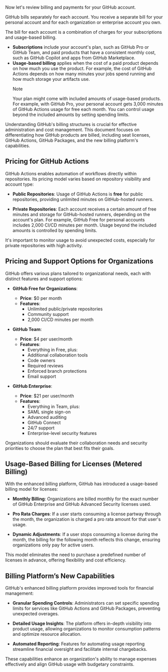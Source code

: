 Now let's review billing and payments for your GitHub account.

GitHub bills separately for each account. You receive a separate bill for your personal account and for each organization or enterprise account you own.

The bill for each account is a combination of charges for your subscriptions and usage-based billing.

- **Subscriptions** include your account's plan, such as GitHub Pro or GitHub Team, and paid products that have a consistent monthly cost, such as GitHub Copilot and apps from GitHub Marketplace.
- **Usage-based billing** applies when the cost of a paid product depends on how much you use the product. For example, the cost of GitHub Actions depends on how many minutes your jobs spend running and how much storage your artifacts use.
  > [!NOTE]
  > Your plan might come with included amounts of usage-based products. For example, with GitHub Pro, your personal account gets 3,000 minutes of GitHub Actions usage for free each month. You can control usage beyond the included amounts by setting spending limits.

Understanding GitHub's billing structures is crucial for effective administration and cost management. This document focuses on differentiating how GitHub products are billed, including seat licenses, GitHub Actions, GitHub Packages, and the new billing platform's capabilities.

## Pricing for GitHub Actions

GitHub Actions enables automation of workflows directly within repositories. Its pricing model varies based on repository visibility and account type:

- **Public Repositories**: Usage of GitHub Actions is **free** for public repositories, providing unlimited minutes on GitHub-hosted runners.
    
- **Private Repositories**: Each account receives a certain amount of free minutes and storage for GitHub-hosted runners, depending on the account's plan. For example, GitHub Free for personal accounts includes 2,000 CI/CD minutes per month. Usage beyond the included amounts is controlled by spending limits.
    
It's important to monitor usage to avoid unexpected costs, especially for private repositories with high activity.

## Pricing and Support Options for Organizations

GitHub offers various plans tailored to organizational needs, each with distinct features and support options:

- **GitHub Free for Organizations**:
    
    - **Price**: $0 per month
    - **Features**:
        - Unlimited public/private repositories
        - Community support
        - 2,000 CI/CD minutes per month
- **GitHub Team**:
    
    - **Price**: $4 per user/month
    - **Features**:
        - Everything in Free, plus:
        - Additional collaboration tools
        - Code owners
        - Required reviews
        - Enforced branch protections
        - Email support
- **GitHub Enterprise**:
    
    - **Price**: $21 per user/month
    - **Features**:
        - Everything in Team, plus:
        - SAML single sign-on
        - Advanced auditing
        - GitHub Connect
        - 24/7 support
        - Enterprise-level security features

Organizations should evaluate their collaboration needs and security priorities to choose the plan that best fits their goals.

## Usage-Based Billing for Licenses (Metered Billing)

With the enhanced billing platform, GitHub has introduced a usage-based billing model for licenses:

- **Monthly Billing**: Organizations are billed monthly for the exact number of GitHub Enterprise and GitHub Advanced Security licenses used.
    
- **Pro Rata Charges**: If a user starts consuming a license partway through the month, the organization is charged a pro rata amount for that user's usage.
    
- **Dynamic Adjustments**: If a user stops consuming a license during the month, the billing for the following month reflects this change, ensuring organizations only pay for active users.
    

This model eliminates the need to purchase a predefined number of licenses in advance, offering flexibility and cost efficiency.

## Billing Platform’s New Capabilities

GitHub's enhanced billing platform provides improved tools for financial management:

- **Granular Spending Controls**: Administrators can set specific spending limits for services like GitHub Actions and GitHub Packages, preventing unexpected overages.
    
- **Detailed Usage Insights**: The platform offers in-depth visibility into product usage, allowing organizations to monitor consumption patterns and optimize resource allocation.
    
- **Automated Reporting**: Features for automating usage reporting streamline financial oversight and facilitate internal chargebacks.
    

These capabilities enhance an organization's ability to manage expenses effectively and align GitHub usage with budgetary constraints.

